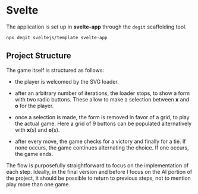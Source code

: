 # Svelte

The application is set up in **svelte-app** through the `degit` scaffolding tool.

```
npx degit sveltejs/template svelte-app
```

## Project Structure

The game itself is structured as follows:

- the player is welcomed by the SVG loader.

- after an arbitrary number of iterations, the loader stops, to show a form with two radio buttons. These allow to make a selection between **x** and **o** for the player.

- once a selection is made, the form is removed in favor of a grid, to play the actual game. Here a grid of 9 buttons can be populated alternatively with **x**(s) and **o**(s).

- after every move, the game checks for a victory and finally for a tie. If none occurs, the game continues alternating the choice. If one occurs, the game ends.

The flow is purposefully straightforward to focus on the implementation of each step. Ideally, in the final version and before I focus on the AI portion of the project, it should be possible to return to previous steps, not to mention play more than one game.

